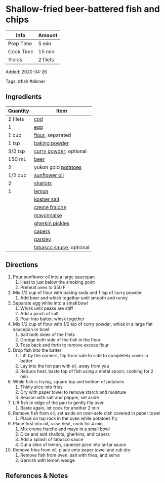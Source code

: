 # Shallow-fried beer-battered fish and chips

| Info      | Amount   |
| --------- | -------- |
| Prep Time | 5 min    |
| Cook Time | 15 min   |
| Yields    | 2 filets |

Added: 2020-04-26

Tags: #fish #dinner

## Ingredients

| Quantity | Item                                                      |
| -------- | --------------------------------------------------------- |
| 2 filets | [cod](../_ingredients/cod.md)                             |
| 1        | [egg](../_ingredients/egg.md)                             |
| 1 cup    | [flour](../_ingredients/flour.md), separated              |
| 1 tsp    | [baking powder](../_ingredients/baking-powder.md)         |
| 3/2 tsp  | [curry powder](../_ingredients/curry-powder.md), optional |
| 150 mL   | [beer](../_ingredients/beer.md)                           |
| 2        | yukon gold [potatoes](../_ingredients/potato.md)          |
| 1/2 cup  | [sunflower oil](../_ingredients/sunflower-oil.md)         |
| 2        | [shallots](../_ingredients/shallots.md)                   |
| 1        | [lemon](../_ingredients/lemon.md)                         |
|          | [kosher salt](../_ingredients/kosher-salt.md)             |
|          | [creme fraiche](../_ingredients/creme-fraiche.md)         |
|          | [mayonnaise](../_ingredients/mayonnaise.md)               |
|          | [gherkin pickles](../_ingredients/gherkin-pickles.md)     |
|          | [capers](../_ingredients/capers.md)                       |
|          | [parsley](../_ingredients/parsley.md)                     |
|          | [tabasco sauce](../_ingredients/tabasco.md), optional     |

## Directions

1. Pour sunflower oil into a large saucepan
   1. Heat to just below the smoking point
   2. Preheat oven to 350 F
2. Mix 1/2 cup of flour with baking soda and 1 tsp of curry powder
   1. Add beer and whish together until smooth and runny
3. Separate egg white into a small bowl
   1. Whisk until peaks are stiff
   2. Add a pinch of salt
   3. Pour into batter, whisk together
4. Mix 1/2 cup of flour with 1/2 tsp of curry powder, whisk in a large flat saucepan or bowl
   1. Salt both sides of the filets
   2. Dredge both side of the fish in the flour
   3. Toss back and forth to remove excess flour
5. Drop fish into the batter
   1. Lift by the corners, flip from side to side to completely cover in batter
   2. Lay into the hot pan with oil, away from you
   3. Reduce heat, baste top of fish using a metal spoon, cooking for 2 min
6. While fish is frying, square top and bottom of potatoes
   1. Thinly slice into fries
   2. Dry with paper towel to remove starch and moisture
   3. Season with salt and pepper, set aside
7. Lift fish to edge of the pan to gently flip over
   1. Baste again, let cook for another 2 min
8. Remove fish from oil, set aside on over-safe dish covered in paper towel
   1. Place on top rack in the oven while potatoes fry
9. Place first into oil, raise heat, cook for 4 min
   1. Mix creme fraiche and mayo in a small bowl
   2. Dice and add shallots, gherkins, and capers
   3. Add a splash of tabasco sauce
   4. Cut a slice of lemon, squeeze juice into tartar sauce
10. Remove fries from oil, place onto paper towel and rub dry
    1. Remove fish from oven, salt with fries, and serve
    2. Garnish with lemon wedge

## References & Notes

[^1]: [Original recipe](https://www.youtube.com/watch?v=HrNLvCO2tE4)

[^2]: If oil gets too hot, add a splash of room temperature oil, then remove from heat

